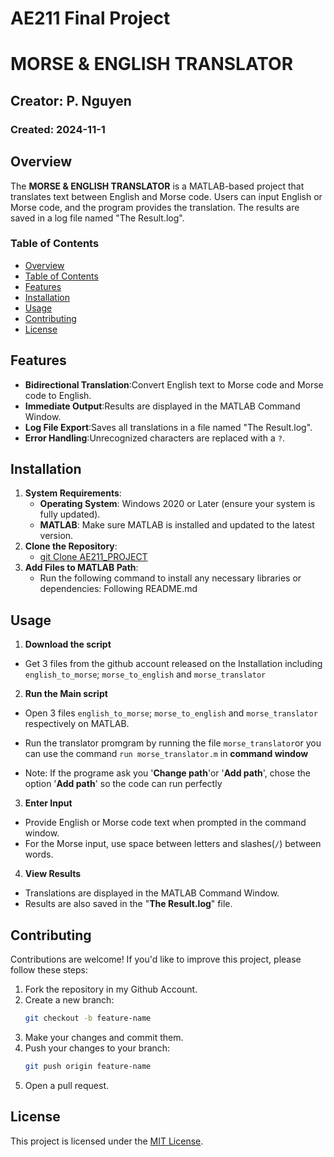 
# **AE211 Final Project**

# **MORSE & ENGLISH TRANSLATOR**

## Creator: P. Nguyen
### Created: 2024-11-1

## Overview

The **MORSE & ENGLISH TRANSLATOR** is a MATLAB-based project that translates text between English and Morse code. Users can input English or Morse code, and the program provides the translation. The results are saved in a log file named "The Result.log".  

### Table of Contents
  - [Overview](#overview)
  - [Table of Contents](#table-of-contents)
  - [Features](#features)
  - [Installation](#installation)
  - [Usage](#usage)
  - [Contributing](#contributing)
  - [License](#license)

## Features

- **Bidirectional Translation**:Convert English text to Morse code and Morse code to English.
- **Immediate Output**:Results are displayed in the MATLAB Command Window.
- **Log File Export**:Saves all translations in a file named "The Result.log".
- **Error Handling**:Unrecognized characters are replaced with a `?`.

## Installation
1. **System Requirements**:
    - **Operating System**: Windows 2020 or Later (ensure your system is fully updated).
    - **MATLAB**: Make sure MATLAB is installed and updated to the latest version.
2. **Clone the Repository**:
    - [git Clone AE211_PROJECT](https://github.com/Patrick1abc/Ae211_project.git)
3. **Add Files to MATLAB Path**:
    - Run the following command to install any necessary libraries or dependencies: Following README.md 
    

## Usage 
1. **Download the script**
- Get 3 files  from the github account released on the Installation including `english_to_morse`; `morse_to_english` and `morse_translator` 
2. **Run the Main script**
- Open 3 files `english_to_morse`; `morse_to_english` and `morse_translator` respectively on MATLAB.
  
- Run the translator promgram by running the file `morse_translator`or you can use the command `run morse_translator.m` in **command window** 
- Note: If the programe ask you '**Change path**'or '**Add path**', chose the option '**Add path**' so the code can run perfectly
3. **Enter Input**
- Provide English or Morse code text when prompted in the command window.
- For the Morse input, use space between letters and slashes(`/`) between words.
4. **View Results**
- Translations are displayed in the MATLAB Command Window.
- Results are also saved in the "**The Result.log**" file.
  
## Contributing

Contributions are welcome! If you'd like to improve this project, please follow these steps:

1. Fork the repository in my Github Account.
2. Create a new branch:
    ```bash
    git checkout -b feature-name
    ```
3. Make your changes and commit them.
4. Push your changes to your branch:
    ```bash
    git push origin feature-name
    ```
5. Open a pull request.

## License

This project is licensed under the [MIT License](LICENSE).
